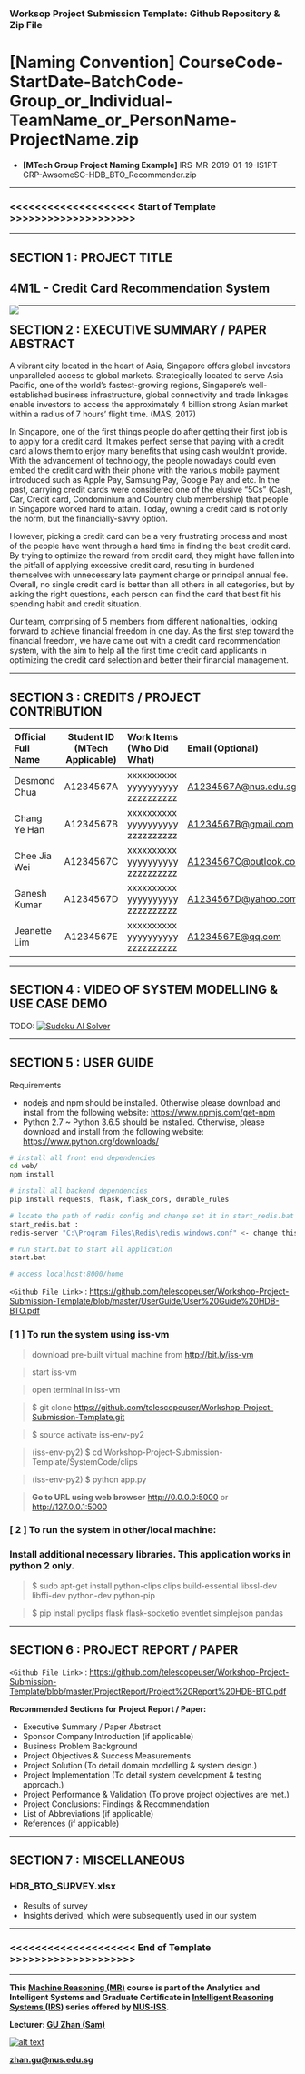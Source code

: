 ﻿### Worksop Project Submission Template: Github Repository & Zip File

**[Naming Convention]** CourseCode-StartDate-BatchCode-Group_or_Individual-TeamName_or_PersonName-ProjectName.zip
=======

* **[MTech Group Project Naming Example]** IRS-MR-2019-01-19-IS1PT-GRP-AwsomeSG-HDB_BTO_Recommender.zip

---

### <<<<<<<<<<<<<<<<<<<< Start of Template >>>>>>>>>>>>>>>>>>>>

---

## SECTION 1 : PROJECT TITLE
## 4M1L - Credit Card Recommendation System

<img src="SystemCode/clips/static/hdb-bto.png"
     style="float: left; margin-right: 0px;" />

---
## SECTION 2 : EXECUTIVE SUMMARY / PAPER ABSTRACT
A vibrant city located in the heart of Asia, Singapore offers global investors unparalleled access to global markets. Strategically located to serve Asia Pacific, one of the world’s fastest-growing regions, Singapore’s well-established business infrastructure, global connectivity and trade linkages enable investors to access the approximately 4 billion strong Asian market within a radius of 7 hours’ flight time. (MAS, 2017)

In Singapore, one of the first things people do after getting their first job is to apply for a credit card. It makes perfect sense that paying with a credit card allows them to enjoy many benefits that using cash wouldn’t provide. With the advancement of technology, the people nowadays could even embed the credit card with their phone with the various mobile payment introduced such as Apple Pay, Samsung Pay, Google Pay and etc.
In the past, carrying credit cards were considered one of the elusive “5Cs” (Cash, Car, Credit card, Condominium and Country club membership) that people in Singapore worked hard to attain. Today, owning a credit card is not only the norm, but the financially-savvy option. 
  
However, picking a credit card can be a very frustrating process and most of the people have went through a hard time in finding the best credit card. By trying to optimize the reward from credit card, they might have fallen into the pitfall of applying excessive credit card, resulting in burdened themselves with unnecessary late payment charge or principal annual fee. Overall, no single credit card is better than all others in all categories, but by asking the right questions, each person can find the card that best fit his spending habit and credit situation. 

Our team, comprising of 5 members from different nationalities, looking forward to achieve financial freedom in one day. As the first step toward the financial freedom, we have came out with a credit card recommendation system, with the aim to help all the first time credit card applicants  in optimizing the credit card selection and better their financial management.


---
## SECTION 3 : CREDITS / PROJECT CONTRIBUTION

| Official Full Name  | Student ID (MTech Applicable)  | Work Items (Who Did What) | Email (Optional) |
| :------------ |:---------------:| :-----| :-----|
| Desmond Chua | A1234567A | xxxxxxxxxx yyyyyyyyyy zzzzzzzzzz| A1234567A@nus.edu.sg |
| Chang Ye Han | A1234567B | xxxxxxxxxx yyyyyyyyyy zzzzzzzzzz| A1234567B@gmail.com |
| Chee Jia Wei | A1234567C | xxxxxxxxxx yyyyyyyyyy zzzzzzzzzz| A1234567C@outlook.com |
| Ganesh Kumar | A1234567D | xxxxxxxxxx yyyyyyyyyy zzzzzzzzzz| A1234567D@yahoo.com |
| Jeanette Lim | A1234567E | xxxxxxxxxx yyyyyyyyyy zzzzzzzzzz| A1234567E@qq.com |

---
## SECTION 4 : VIDEO OF SYSTEM MODELLING & USE CASE DEMO

TODO:
[![Sudoku AI Solver](http://img.youtube.com/vi/-AiYLUjP6o8/0.jpg)](https://youtu.be/-AiYLUjP6o8 "Sudoku AI Solver")

---
## SECTION 5 : USER GUIDE

Requirements
* nodejs and npm should be installed. Otherwise please download and install from the following website: https://www.npmjs.com/get-npm
* Python 2.7 ~ Python 3.6.5 should be installed. Otherwise, please download and install from the following website: https://www.python.org/downloads/ 

``` bash
# install all front end dependencies
cd web/
npm install

# install all backend dependencies
pip install requests, flask, flask_cors, durable_rules

# locate the path of redis config and change set it in start_redis.bat
start_redis.bat :
redis-server "C:\Program Files\Redis\redis.windows.conf" <- change this

# run start.bat to start all application
start.bat

# access localhost:8000/home

```

`<Github File Link>` : <https://github.com/telescopeuser/Workshop-Project-Submission-Template/blob/master/UserGuide/User%20Guide%20HDB-BTO.pdf>


### [ 1 ] To run the system using iss-vm

> download pre-built virtual machine from http://bit.ly/iss-vm

> start iss-vm

> open terminal in iss-vm

> $ git clone https://github.com/telescopeuser/Workshop-Project-Submission-Template.git

> $ source activate iss-env-py2

> (iss-env-py2) $ cd Workshop-Project-Submission-Template/SystemCode/clips

> (iss-env-py2) $ python app.py

> **Go to URL using web browser** http://0.0.0.0:5000 or http://127.0.0.1:5000

### [ 2 ] To run the system in other/local machine:
### Install additional necessary libraries. This application works in python 2 only.

> $ sudo apt-get install python-clips clips build-essential libssl-dev libffi-dev python-dev python-pip

> $ pip install pyclips flask flask-socketio eventlet simplejson pandas

---
## SECTION 6 : PROJECT REPORT / PAPER

`<Github File Link>` : <https://github.com/telescopeuser/Workshop-Project-Submission-Template/blob/master/ProjectReport/Project%20Report%20HDB-BTO.pdf>

**Recommended Sections for Project Report / Paper:**
- Executive Summary / Paper Abstract
- Sponsor Company Introduction (if applicable)
- Business Problem Background
- Project Objectives & Success Measurements
- Project Solution (To detail domain modelling & system design.)
- Project Implementation (To detail system development & testing approach.)
- Project Performance & Validation (To prove project objectives are met.)
- Project Conclusions: Findings & Recommendation
- List of Abbreviations (if applicable)
- References (if applicable)

---
## SECTION 7 : MISCELLANEOUS

### HDB_BTO_SURVEY.xlsx
* Results of survey
* Insights derived, which were subsequently used in our system

---

### <<<<<<<<<<<<<<<<<<<< End of Template >>>>>>>>>>>>>>>>>>>>

---

**This [Machine Reasoning (MR)](https://www.iss.nus.edu.sg/executive-education/course/detail/machine-reasoning "Machine Reasoning") course is part of the Analytics and Intelligent Systems and Graduate Certificate in [Intelligent Reasoning Systems (IRS)](https://www.iss.nus.edu.sg/stackable-certificate-programmes/intelligent-systems "Intelligent Reasoning Systems") series offered by [NUS-ISS](https://www.iss.nus.edu.sg "Institute of Systems Science, National University of Singapore").**

**Lecturer: [GU Zhan (Sam)](https://www.iss.nus.edu.sg/about-us/staff/detail/201/GU%20Zhan "GU Zhan (Sam)")**

[![alt text](https://www.iss.nus.edu.sg/images/default-source/About-Us/7.6.1-teaching-staff/sam-website.tmb-.png "Let's check Sam' profile page")](https://www.iss.nus.edu.sg/about-us/staff/detail/201/GU%20Zhan)

**zhan.gu@nus.edu.sg**
